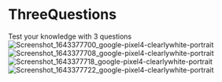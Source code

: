 # ThreeQuestions
Test your knowledge with 3 questions
![Screenshot_1643377700_google-pixel4-clearlywhite-portrait](https://user-images.githubusercontent.com/49315188/151560652-21b6d0d7-320c-4f52-98ff-2b5f8c179589.png)
![Screenshot_1643377708_google-pixel4-clearlywhite-portrait](https://user-images.githubusercontent.com/49315188/151560656-6f7c38e5-e8ee-416e-84ab-4b64817a8327.png)
![Screenshot_1643377718_google-pixel4-clearlywhite-portrait](https://user-images.githubusercontent.com/49315188/151560661-c662afe7-7b79-4323-b1a4-d21898dba7c0.png)
![Screenshot_1643377722_google-pixel4-clearlywhite-portrait](https://user-images.githubusercontent.com/49315188/151560664-baa9e548-47b3-496e-8a32-ac3506e546e9.png)
